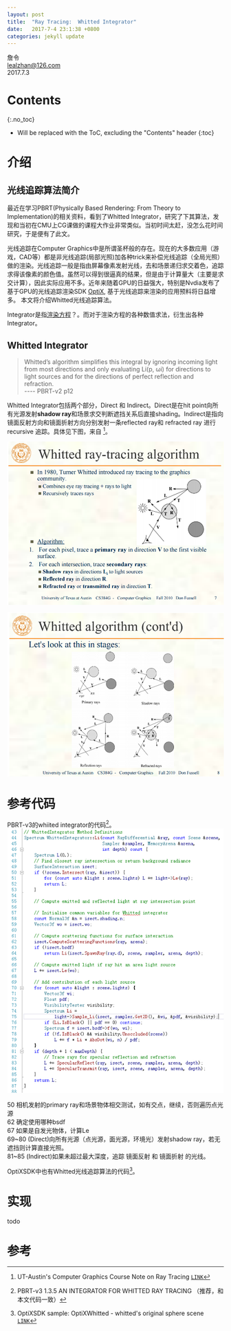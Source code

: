 ```yaml
---
layout: post
title:  "Ray Tracing:  Whitted Integrator"
date:   2017-7-4 23:1:38 +0800
categories: jekyll update
---
```


詹令   
lealzhan@126.com    
2017.7.3   

# Contents
{:.no_toc}

* Will be replaced with the ToC, excluding the "Contents" header
{:toc}


# 介绍

## 光线追踪算法简介

最近在学习PBRT(Physically Based Rendering: From Theory to Implementation)的相关资料，看到了Whitted Integrator，研究了下其算法，发现和当初在CMU上CG课做的课程大作业非常类似。当初时间太赶，没怎么花时间研究，于是便有了此文。

光线追踪在Computer Graphics中是所谓圣杯般的存在。现在的大多数应用（游戏，CAD等）都是非光线追踪(局部光照)加各种trick来补偿光线追踪（全局光照）做的渲染。光线追踪一般是指由屏幕像素发射光线，去和场景递归求交着色，追踪求得该像素的颜色值。虽然可以得到很逼真的结果，但是由于计算量大（主要是求交计算），因此实际应用不多。近年来随着GPU的日益强大，特别是Nvdia发布了基于GPU的光线追踪渲染SDK [OptiX](https://developer.nvidia.com/optix), 基于光线追踪来渲染的应用预料将日益增多。 本文将介绍Whitted光线追踪算法。

Integrator是指[渲染方程](https://en.wikipedia.org/wiki/Rendering_equation)？。而对于渲染方程的各种数值求法，衍生出各种Integrator。

## Whitted Integrator

> Whitted’s algorithm simplifies this integral by ignoring incoming light from most directions and only evaluating Li(p, ωi) for directions to light sources and for the directions of perfect reflection and refraction.   
>---- PBRT-v2 p12

Whitted Integrator包括两个部分，Direct 和 Indirect。Direct是在hit point向所有光源发射**shadow ray**和场景求交判断遮挡关系后直接shading。Indirect是指向镜面反射方向和镜面折射方向分别发射一条reflected ray和 refracted ray 进行recursive 追踪。具体见下图，来自 [^3]。

![](https://raw.githubusercontent.com/lealzhan/lealzhan.github.io/master/_pictures/2017-7-4-whitted-0.png)

![](https://raw.githubusercontent.com/lealzhan/lealzhan.github.io/master/_pictures/2017-7-4-whitted-1.png)


# 参考代码

PBRT-v3的whiited integrator的代码[^2]。
![](https://raw.githubusercontent.com/lealzhan/lealzhan.github.io/master/_pictures/2017-7-4-whitted-2.png)

50 相机发射的primary ray和场景物体相交测试，如有交点，继续，否则遍历点光源   
62 确定使用哪种bsdf    
67 如果是自发光物体，计算Le    
69~80 (Direct)向所有光源（点光源，面光源，环境光）发射shadow ray，若无遮挡则计算直接光照。   
81~85 (Indirect)如果未超过最大深度，追踪 镜面反射 和 镜面折射 的光线。   

OptiXSDK中也有Whitted光线追踪算法的代码[^4]。

# 实现
todo

# 参考

[^0]: 光线跟踪算法技术 chapter24 镜面反射 chapter27 透明度（折射）   
[^1]: PBRT-v2 1.3.6 AN INTEGRATOR FOR WHITTED RAY TRACING    
[^2]: PBRT-v3 1.3.5 AN INTEGRATOR FOR WHITTED RAY TRACING （推荐，和本文代码一致）   
[^3]: UT-Austin's Computer Graphics Course Note on Ray Tracing [`LINK`](https://www.cs.utexas.edu/users/fussell/courses/cs384g-fall2011/lectures/lecture09-Ray_tracing.pdf)   
[^4]: OptiXSDK sample:  OptiXWhitted - whitted's original sphere scene [`LINK`](https://developer.nvidia.com/optix)    

